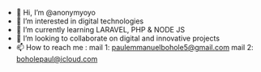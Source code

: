 - 👋 Hi, I’m @anonymyoyo
- 👀 I’m interested in digital technologies
- 🌱 I’m currently learning LARAVEL, PHP & NODE JS
- 💞️ I’m looking to collaborate on digital and innovative projects
- 📫 How to reach me : mail 1: paulemmanuelbohole5@gmail.com
                       mail 2: boholepaul@icloud.com

<!---
anonymyoyo/anonymyoyo is a ✨ special ✨ repository because its `README.md` (this file) appears on your GitHub profile.
You can click the Preview link to take a look at your changes.
--->
